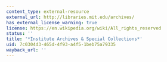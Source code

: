 ```yaml
---
content_type: external-resource
external_url: http://libraries.mit.edu/archives/
has_external_license_warning: true
license: https://en.wikipedia.org/wiki/All_rights_reserved
status: ''
title: '*Institute Archives & Special Collections*'
uid: 7c0304d3-465d-4f93-a4f5-1beb75a79335
wayback_url: ''
---
```

